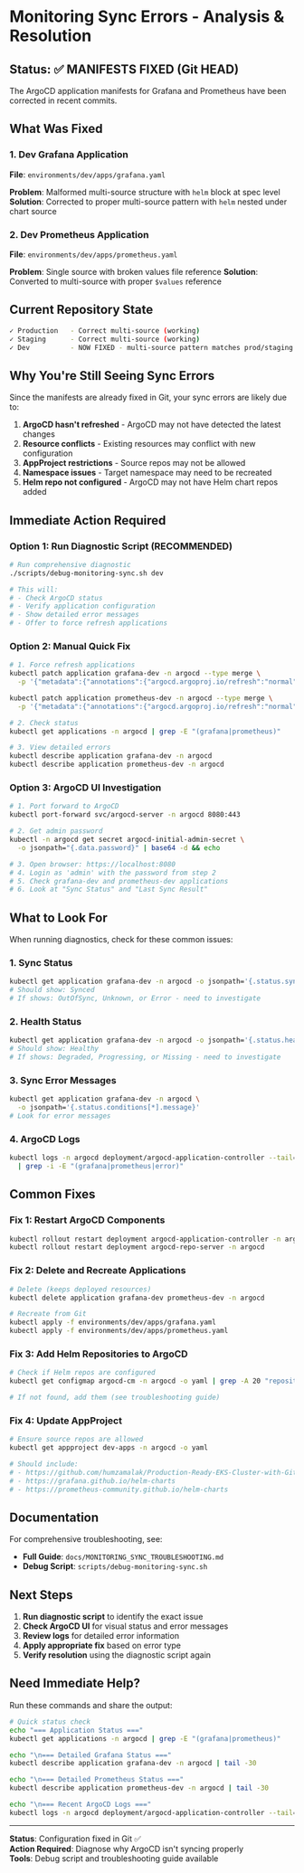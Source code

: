 # Monitoring Sync Errors - Analysis & Resolution

## Status: ✅ MANIFESTS FIXED (Git HEAD)

The ArgoCD application manifests for Grafana and Prometheus have been corrected in recent commits.

## What Was Fixed

### 1. Dev Grafana Application
**File**: `environments/dev/apps/grafana.yaml`

**Problem**: Malformed multi-source structure with `helm` block at spec level
**Solution**: Corrected to proper multi-source pattern with `helm` nested under chart source

### 2. Dev Prometheus Application  
**File**: `environments/dev/apps/prometheus.yaml`

**Problem**: Single source with broken values file reference
**Solution**: Converted to multi-source with proper `$values` reference

## Current Repository State

```bash
✓ Production   - Correct multi-source (working)
✓ Staging      - Correct multi-source (working)
✓ Dev          - NOW FIXED - multi-source pattern matches prod/staging
```

## Why You're Still Seeing Sync Errors

Since the manifests are already fixed in Git, your sync errors are likely due to:

1. **ArgoCD hasn't refreshed** - ArgoCD may not have detected the latest changes
2. **Resource conflicts** - Existing resources may conflict with new configuration
3. **AppProject restrictions** - Source repos may not be allowed
4. **Namespace issues** - Target namespace may need to be recreated
5. **Helm repo not configured** - ArgoCD may not have Helm chart repos added

## Immediate Action Required

### Option 1: Run Diagnostic Script (RECOMMENDED)

```bash
# Run comprehensive diagnostic
./scripts/debug-monitoring-sync.sh dev

# This will:
# - Check ArgoCD status
# - Verify application configuration
# - Show detailed error messages
# - Offer to force refresh applications
```

### Option 2: Manual Quick Fix

```bash
# 1. Force refresh applications
kubectl patch application grafana-dev -n argocd --type merge \
  -p '{"metadata":{"annotations":{"argocd.argoproj.io/refresh":"normal"}}}'

kubectl patch application prometheus-dev -n argocd --type merge \
  -p '{"metadata":{"annotations":{"argocd.argoproj.io/refresh":"normal"}}}'

# 2. Check status
kubectl get applications -n argocd | grep -E "(grafana|prometheus)"

# 3. View detailed errors
kubectl describe application grafana-dev -n argocd
kubectl describe application prometheus-dev -n argocd
```

### Option 3: ArgoCD UI Investigation

```bash
# 1. Port forward to ArgoCD
kubectl port-forward svc/argocd-server -n argocd 8080:443

# 2. Get admin password
kubectl -n argocd get secret argocd-initial-admin-secret \
  -o jsonpath="{.data.password}" | base64 -d && echo

# 3. Open browser: https://localhost:8080
# 4. Login as 'admin' with the password from step 2
# 5. Check grafana-dev and prometheus-dev applications
# 6. Look at "Sync Status" and "Last Sync Result"
```

## What to Look For

When running diagnostics, check for these common issues:

### 1. Sync Status
```bash
kubectl get application grafana-dev -n argocd -o jsonpath='{.status.sync.status}'
# Should show: Synced
# If shows: OutOfSync, Unknown, or Error - need to investigate
```

### 2. Health Status
```bash
kubectl get application grafana-dev -n argocd -o jsonpath='{.status.health.status}'
# Should show: Healthy
# If shows: Degraded, Progressing, or Missing - need to investigate
```

### 3. Sync Error Messages
```bash
kubectl get application grafana-dev -n argocd \
  -o jsonpath='{.status.conditions[*].message}'
# Look for error messages
```

### 4. ArgoCD Logs
```bash
kubectl logs -n argocd deployment/argocd-application-controller --tail=50 \
  | grep -i -E "(grafana|prometheus|error)"
```

## Common Fixes

### Fix 1: Restart ArgoCD Components
```bash
kubectl rollout restart deployment argocd-application-controller -n argocd
kubectl rollout restart deployment argocd-repo-server -n argocd
```

### Fix 2: Delete and Recreate Applications
```bash
# Delete (keeps deployed resources)
kubectl delete application grafana-dev prometheus-dev -n argocd

# Recreate from Git
kubectl apply -f environments/dev/apps/grafana.yaml
kubectl apply -f environments/dev/apps/prometheus.yaml
```

### Fix 3: Add Helm Repositories to ArgoCD
```bash
# Check if Helm repos are configured
kubectl get configmap argocd-cm -n argocd -o yaml | grep -A 20 "repositories"

# If not found, add them (see troubleshooting guide)
```

### Fix 4: Update AppProject
```bash
# Ensure source repos are allowed
kubectl get appproject dev-apps -n argocd -o yaml

# Should include:
# - https://github.com/humzamalak/Production-Ready-EKS-Cluster-with-GitOps
# - https://grafana.github.io/helm-charts
# - https://prometheus-community.github.io/helm-charts
```

## Documentation

For comprehensive troubleshooting, see:
- **Full Guide**: `docs/MONITORING_SYNC_TROUBLESHOOTING.md`
- **Debug Script**: `scripts/debug-monitoring-sync.sh`

## Next Steps

1. **Run diagnostic script** to identify the exact issue
2. **Check ArgoCD UI** for visual status and error messages
3. **Review logs** for detailed error information
4. **Apply appropriate fix** based on error type
5. **Verify resolution** using the diagnostic script again

## Need Immediate Help?

Run these commands and share the output:

```bash
# Quick status check
echo "=== Application Status ==="
kubectl get applications -n argocd | grep -E "(grafana|prometheus)"

echo "\n=== Detailed Grafana Status ==="
kubectl describe application grafana-dev -n argocd | tail -30

echo "\n=== Detailed Prometheus Status ==="
kubectl describe application prometheus-dev -n argocd | tail -30

echo "\n=== Recent ArgoCD Logs ==="
kubectl logs -n argocd deployment/argocd-application-controller --tail=20
```

---

**Status**: Configuration fixed in Git ✅  
**Action Required**: Diagnose why ArgoCD isn't syncing properly  
**Tools**: Debug script and troubleshooting guide available  

